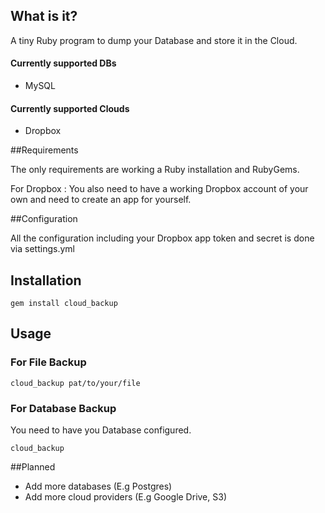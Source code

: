 ## What is it?

A tiny Ruby program to dump your Database and store it in the Cloud.

#### Currently supported DBs
- MySQL

#### Currently supported Clouds
- Dropbox

##Requirements

The only requirements are working a Ruby installation and RubyGems.

For Dropbox : You also need to have a working Dropbox account of your own and need to create an app for yourself.

##Configuration

All the configuration including your Dropbox app token and secret is done via settings.yml

## Installation

    gem install cloud_backup

## Usage

### For File Backup

    cloud_backup pat/to/your/file

### For Database Backup

You need to have you Database configured.

    cloud_backup

##Planned

- Add more databases (E.g Postgres)
- Add more cloud providers (E.g Google Drive, S3)
